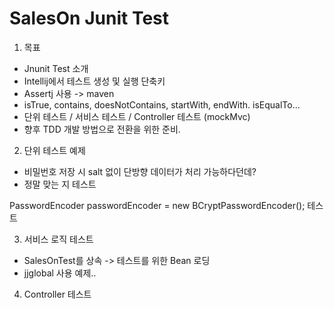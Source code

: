 # SalesOn Junit Test

1. 목표 
- Jnunit Test 소개 
- Intellij에서 테스트 생성 및 실행 단축키
- Assertj 사용 -> maven
- isTrue, contains, doesNotContains, startWith, endWith. isEqualTo...
- 단위 테스트 / 서비스 테스트 / Controller 테스트 (mockMvc)
- 향후 TDD 개발 방법으로 전환을 위한 준비.  



2. 단위 테스트 예제 
- 비밀번호 저장 시 salt 없이 단방향 데이터가 처리 가능하다던데?
- 정말 맞는 지 테스트 


PasswordEncoder passwordEncoder = new BCryptPasswordEncoder(); 테스트 




3. 서비스 로직 테스트 
- SalesOnTest를 상속 -> 테스트를 위한 Bean 로딩
- jjglobal 사용 예제.. 




4. Controller 테스트 






